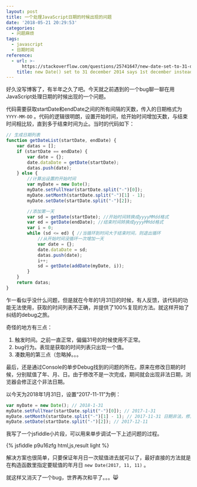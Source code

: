 ```yaml
---
layout: post
title: 一个处理JavaScript日期的时候出现的问题
date: '2018-05-21 20:29:53'
categories:
  - 问题麻烦
tags:
  - javascript
  - 日期时间
reference:
  - url: >-
      https://stackoverflow.com/questions/25741647/new-date-set-to-31-december-2014-says-1st-december-instead
    title: new Date() set to 31 december 2014 says 1st december instead
---
```


好久没写博客了，有半年之久了吧。今天就之前遇到的一个bug聊一聊在用JavaScript处理日期的时候出现的一个问题。

代码需要获取startDate和endDate之间的所有间隔的天数，传入的日期格式为 `YYYY-MM-DD` 。代码的逻辑很明朗，设置开始时间，给开始时间增加天数，与结束时间相比较，直到多于结束时间为止。当时的代码如下：

```javascript
// 生成日期列表
function getDateList(startDate, endDate) {
    var datas = [];
    if (startDate == endDate) {
        var date = {};
        date.dataDate = getDate(startDate);
        datas.push(date);
    } else {
        //计算出设置的开始时间
        var myDate = new Date();
        myDate.setFullYear(startDate.split("-")[0]);
        myDate.setMonth(startDate.split("-")[1] - 1);
        myDate.setDate(startDate.split("-")[2]);

        //添加第一天
        var sd = getDate(startDate); //开始时间转换成yyyyMMdd格式
        var ed = getDate(endDate); //结束时间转换成yyyyMMdd格式
        var i = 0;
        while (sd <= ed) { //当循环到时间大于结束时间，则退出循环
            //从开始时间没循环一次增加一天
            var date = {};
            date.dataDate = sd;
            datas.push(date);
            i++;
            sd = getDate(addDate(myDate, i));
        }
    }
    return datas;
}
```

乍一看似乎没什么问题，但是就在今年的1月31日的时候，有人反馈，该代码的功能无法使用，获取的时间列表不正确，并提供了100%复现的方法。就这样开始了纠结的debug之旅。

奇怪的地方有三点：

1. 触发时间。之前一直正常，偏偏31号的时候使用不正常。
1. bug行为。表现是获取的时间列表只出现一个值。
1. 凑数用的第三点（忽略掉。。。

最后，还是通过Console的单步Debug找到的问题的所在。原来在修改日期的时候，分别赋值了年、月、日。由于修改不是一次完成，期间就会出现非法日期，浏览器会修正这个非法日期。

以今天为2018年1月31日，设置“2017-11-11”为例：

```javascript
var myDate = new Date(); // 2018-1-31
myDate.setFullYear(startDate.split("-")[0]); // 2017-1-31
myDate.setMonth(startDate.split("-")[1] - 1); // 2017-11-31 日期非法，修正到一个相邻的日期 2017-12-1
myDate.setDate(startDate.split("-")[2]); // 2017-12-11
```

我写了一个jsfiddle小片段，可以用来单步调试一下上述问题的过程。

{% jsfiddle p9u16zfg html,js,result light %}

解决方案也很简单，只要保证年月日一次赋值进去就可以了，最好直接的方法就是在构造函数里指定要赋值的年月日 `new Date(2017, 11, 11)` 。

就这样又消灭了一个bug，世界再次和平了。。。:smile_cat: